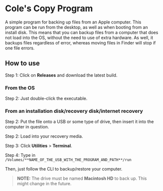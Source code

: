 # Cole's Copy Program
A simple program for backing up files from an Apple computer. This program can be run from the desktop, as well as when booting from an install disk. This means that you can backup files from a computer that does not load into the OS, without the need to use of extra hardware. As well, it backups files regardless of error, whereas moving files in Finder will stop if one file errors.

## How to use
Step 1: Click on **Releases** and download the latest build.

### From the OS
Step 2: Just double-click the executable.

### From an installation disk/recovery disk/internet recovery
Step 2: Put the file onto a USB or some type of drive, then insert it into the computer in question.

Step 2: Load into your recovery media.

Step 3: Click **Utilities** > **Terminal**.

Step 4: Type in `/Volumes/**NAME_OF_THE_USB_WITH_THE_PROGRAM_AND_PATH**/run`

Then, just follow the CLI to backup/restore your computer.

> **NOTE:** The drive must be named **Macintosh HD** to back up. This might change in the future.
